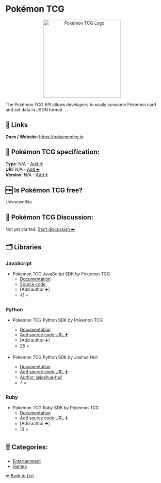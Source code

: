 # Pokémon TCG
<p align="center">
    <img width="256" src="https://raw.githubusercontent.com/apis-list/apis-list/main/apis/pokemon-tcg/logo_256x256.png" alt="Pokémon TCG Logo"/>
</p>
The Pokémon TCG API allows developers to easily consume Pokémon card and set data in JSON format

##  🔗 Links
**Docs / Website**: https://pokemontcg.io

## 🧬 Pokémon TCG specification:
**Type**: N/A - [Add ➕](https://github.com/apis-list/apis-list/edit/main/apis-list.yaml)  
**URI**: N/A - [Add ➕](https://github.com/apis-list/apis-list/edit/main/apis-list.yaml)  
**Version**: N/A - [Add ➕](https://github.com/apis-list/apis-list/edit/main/apis-list.yaml)

## 🆓 Is Pokémon TCG free?
 Unknown/No 

## 💬 Pokémon TCG Discussion:
Not yet started. [Start discussion ➡️](https://github.com/apis-list/apis-list/discussions/new)

## 🗂️ Libraries
### JavaScript
- Pokemon TCG JavaScript SDK by Pokemon TCG
    - [Documentation](https://github.com/PokemonTCG/pokemon-tcg-sdk-javascript)
    - [Source code](https://github.com/PokemonTCG/pokemon-tcg-sdk-javascript)
    - [Add author ➕]
    - 41 ⭐

### Python
- Pokemon TCG Python SDK by Pokemon TCG
    - [Documentation](https://github.com/PokemonTCG/pokemon-tcg-sdk-python)
    - [Add source code URL ➕]()
    - [Add author ➕]
    - 25 ⭐

- Pokemon TCG Python SDK by Joshua Hull
    - [Documentation](https://github.com/joshua-hull/pokemon-tcg-sdk-python)
    - [Add source code URL ➕]()
    - [Author: @joshua-hull](https://github.com/joshua-hull)
    - 7 ⭐

### Ruby
- Pokemon TCG Ruby SDK by Pokemon TCG
    - [Documentation](https://github.com/PokemonTCG/pokemon-tcg-sdk-ruby)
    - [Add source code URL ➕]()
    - [Add author ➕]
    - 13 ⭐


## 🗄️ Categories:
- [Entertainment](https://github.com/apis-list/apis-list#entertainment-)
- [Games](https://github.com/apis-list/apis-list#games-)

🔙  [Back to List](https://github.com/apis-list/apis-list)
